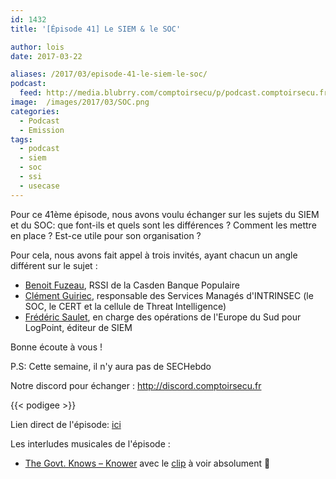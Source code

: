 ```yaml
---
id: 1432
title: '[Épisode 41] Le SIEM & le SOC'

author: lois
date: 2017-03-22

aliases: /2017/03/episode-41-le-siem-le-soc/
podcast:
  feed: http://media.blubrry.com/comptoirsecu/p/podcast.comptoirsecu.fr/CSEC.EP41.2017-03-21.SOC_SIEM.mp3
image:  /images/2017/03/SOC.png
categories:
  - Podcast
  - Emission
tags:
  - podcast
  - siem
  - soc
  - ssi
  - usecase
---
```


Pour ce 41ème épisode, nous avons voulu échanger sur les sujets du SIEM et du SOC: que font-ils et quels sont les différences ? Comment les mettre en place ? Est-ce utile pour son organisation ?

<!--more-->

Pour cela, nous avons fait appel à trois invités, ayant chacun un angle différent sur le sujet :

  * <a href="https://twitter.com/bfuzeau" target="_blank">Benoit Fuzeau</a>, RSSI de la Casden Banque Populaire
  * <a href="https://twitter.com/cguiriec" target="_blank">Clément Guiriec</a>, responsable des Services Managés d'INTRINSEC (le SOC, le CERT et la cellule de Threat Intelligence)
  * <a href="https://twitter.com/fredericsaulet" target="_blank">Frédéric Saulet</a>, en charge des opérations de l'Europe du Sud pour LogPoint, éditeur de SIEM

Bonne écoute à vous !

P.S: Cette semaine, il n'y aura pas de SECHebdo

Notre discord pour échanger : <http://discord.comptoirsecu.fr>

{{< podigee >}}


Lien direct de l'épisode: <a href="http://podcast.comptoirsecu.fr/CSEC.EP41.2017-03-21.SOC_SIEM.mp3" target="_blank">ici</a>

Les interludes musicales de l'épisode :

  * <a href="http://www.knowermusic.com/" target="_blank">The Govt. Knows &#8211; Knower</a> avec le <a href="https://www.youtube.com/watch?v=4zH9Zca1vRM" target="_blank">clip</a> à voir absolument 🙂
